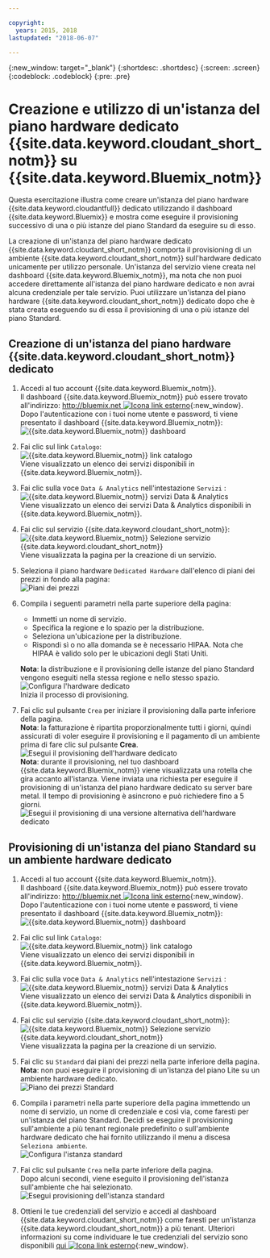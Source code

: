 ```yaml
---

copyright:
  years: 2015, 2018
lastupdated: "2018-06-07"

---
```


{:new_window: target="_blank"}
{:shortdesc: .shortdesc}
{:screen: .screen}
{:codeblock: .codeblock}
{:pre: .pre}

<!-- Acrolinx: 2017-02-23 -->

# Creazione e utilizzo di un'istanza del piano hardware dedicato {{site.data.keyword.cloudant_short_notm}} su {{site.data.keyword.Bluemix_notm}}

Questa esercitazione illustra come creare un'istanza del piano hardware {{site.data.keyword.cloudantfull}} dedicato
utilizzando il dashboard {{site.data.keyword.Bluemix}} e mostra come eseguire il provisioning successivo di una o
più istanze del piano Standard da eseguire su di esso. 

La creazione di un'istanza del piano hardware dedicato {{site.data.keyword.cloudant_short_notm}} comporta il provisioning
di un ambiente {{site.data.keyword.cloudant_short_notm}} sull'hardware dedicato unicamente per utilizzo personale. Un'istanza
del servizio viene creata nel dashboard {{site.data.keyword.Bluemix_notm}}, ma nota che non puoi
accedere direttamente all'istanza del piano hardware dedicato e non avrai
alcuna credenziale per tale servizio. Puoi utilizzare un'istanza del piano hardware {{site.data.keyword.cloudant_short_notm}} dedicato
dopo che è stata creata eseguendo su di essa il provisioning di una o più istanze del piano
Standard.

## Creazione di un'istanza del piano hardware {{site.data.keyword.cloudant_short_notm}} dedicato

1.  Accedi al tuo account {{site.data.keyword.Bluemix_notm}}.<br/>
    Il dashboard {{site.data.keyword.Bluemix_notm}} può essere trovato all'indirizzo:
    [http://bluemix.net ![Icona link esterno](../images/launch-glyph.svg "Icona link esterno")](http://bluemix.net){:new_window}.
    Dopo l'autenticazione con i tuoi nome utente e password,
    ti viene presentato il dashboard {{site.data.keyword.Bluemix_notm}}:<br/>
    ![{{site.data.keyword.Bluemix_notm}} dashboard](images/img0001.png)

2.  Fai clic sul link `Catalogo`:<br/>
    ![{{site.data.keyword.Bluemix_notm}} link catalogo](images/img0002.png)<br/>
    Viene visualizzato un elenco dei servizi disponibili in {{site.data.keyword.Bluemix_notm}}.

3.  Fai clic sulla voce `Data & Analytics` nell'intestazione `Servizi` :<br/>
    ![{{site.data.keyword.Bluemix_notm}} servizi Data & Analytics](images/img0003.png)<br/>
    Viene visualizzato un elenco dei servizi Data & Analytics
    disponibili in {{site.data.keyword.Bluemix_notm}}.

4.  Fai clic sul servizio {{site.data.keyword.cloudant_short_notm}}:<br/>
    ![{{site.data.keyword.Bluemix_notm}} Selezione servizio {{site.data.keyword.cloudant_short_notm}} ](images/img0004.png)<br/>
    Viene visualizzata la pagina per la creazione di un servizio. 

5.  Seleziona il piano hardware `Dedicated Hardware` dall'elenco di piani dei prezzi in fondo alla pagina:<br/>
    ![Piani dei prezzi](../tutorials/images/pricing_plan.png)
    
6.  Compila i seguenti parametri nella parte superiore della pagina: <br/>
    -   Immetti un nome di servizio.<br/>
    -   Specifica la regione e lo spazio per la distribuzione.<br/>
    -   Seleziona un'ubicazione per la distribuzione.<br/>
    -   Rispondi sì o no alla domanda se è necessario HIPAA. Nota che HIPAA è valido solo per le ubicazioni degli Stati Uniti.<br/> 
     
    **Nota**: la distribuzione e il provisioning delle istanze del piano Standard vengono eseguiti nella stessa regione e nello stesso spazio.    
    ![Configura l'hardware dedicato](../tutorials/images/select_deployment_location.png)<br/>
    Inizia il processo di provisioning. 
    
7.  Fai clic sul pulsante `Crea` per iniziare il provisioning dalla parte inferiore della pagina. <br/>
    **Nota**: la fatturazione è ripartita proporzionalmente tutti i giorni, quindi assicurati di voler eseguire il provisioning e
    il pagamento di un ambiente prima di fare clic sul pulsante **Crea**.<br/>
    ![Esegui il provisioning dell'hardware dedicato](../tutorials/images/create_button_provision.png)<br/>
    **Nota**: durante il provisioning, nel tuo dashboard {{site.data.keyword.Bluemix_notm}}
    viene visualizzata una rotella che gira accanto all'istanza. Viene inviata una richiesta per eseguire il provisioning di un'istanza del piano hardware dedicato su server
    bare metal. Il tempo di provisioning è asincrono e può richiedere fino a 5 giorni.
    ![Esegui il provisioning di una versione alternativa dell'hardware dedicato](../tutorials/images/create_button_provision2.png)<br/>
    
## Provisioning di un'istanza del piano Standard su un ambiente hardware dedicato

1.  Accedi al tuo account {{site.data.keyword.Bluemix_notm}}.<br/>
    Il dashboard {{site.data.keyword.Bluemix_notm}} può essere trovato all'indirizzo:
    [http://bluemix.net ![Icona link esterno](../images/launch-glyph.svg "Icona link esterno")](http://bluemix.net){:new_window}.
    Dopo l'autenticazione con i tuoi nome utente e password,
    ti viene presentato il dashboard {{site.data.keyword.Bluemix_notm}}:<br/>
    ![{{site.data.keyword.Bluemix_notm}} dashboard](images/img0001.png)

2.  Fai clic sul link `Catalogo`:<br/>
    ![{{site.data.keyword.Bluemix_notm}} link catalogo](images/img0002.png)<br/>
    Viene visualizzato un elenco dei servizi disponibili in {{site.data.keyword.Bluemix_notm}}.

3.  Fai clic sulla voce `Data & Analytics` nell'intestazione `Servizi` :<br/>
    ![{{site.data.keyword.Bluemix_notm}} servizi Data & Analytics](images/img0003.png)<br/>
    Viene visualizzato un elenco dei servizi Data & Analytics
    disponibili in {{site.data.keyword.Bluemix_notm}}.

4.  Fai clic sul servizio {{site.data.keyword.cloudant_short_notm}}:<br>
    ![{{site.data.keyword.Bluemix_notm}} Selezione servizio {{site.data.keyword.cloudant_short_notm}} ](images/img0004.png)<br/>
    Viene visualizzata la pagina per la creazione di un servizio.  

5.  Fai clic su `Standard` dai piani dei prezzi nella parte inferiore della pagina. <br/>
    **Nota**: non puoi eseguire il provisioning di un'istanza del piano Lite su un ambiente hardware dedicato.<br/>
    ![Piano dei prezzi Standard](../tutorials/images/standard_pricing_plan.png)
    
6.  Compila i parametri nella parte superiore della pagina immettendo un nome di servizio, un nome di credenziale e così via,
    come faresti per un'istanza del piano Standard. Decidi se eseguire il provisioning sull'ambiente a più tenant regionale
    predefinito o sull'ambiente hardware dedicato che hai fornito utilizzando il menu a discesa `Seleziona ambiente`.<br/>
    ![Configura l'istanza standard](../tutorials/images/select_environment.png)
    
7.  Fai clic sul pulsante `Crea` nella parte inferiore della pagina.<br/>
    Dopo alcuni secondi, viene eseguito il provisioning dell'istanza sull'ambiente che hai selezionato.<br/>
    ![Esegui provisioning dell'istanza standard](../tutorials/images/create_button_provision_standard.png)
    
8.  Ottieni le tue credenziali del servizio e accedi al dashboard {{site.data.keyword.cloudant_short_notm}} come faresti per un'istanza {{site.data.keyword.cloudant_short_notm}} a più tenant. 
    Ulteriori informazioni su come individuare le tue credenziali del servizio sono disponibili [qui ![Icona link esterno](../images/launch-glyph.svg "Icona link esterno")](https://console.bluemix.net/docs/services/Cloudant/tutorials/create_service.html#locating-your-service-credentials){:new_window}. 
     
